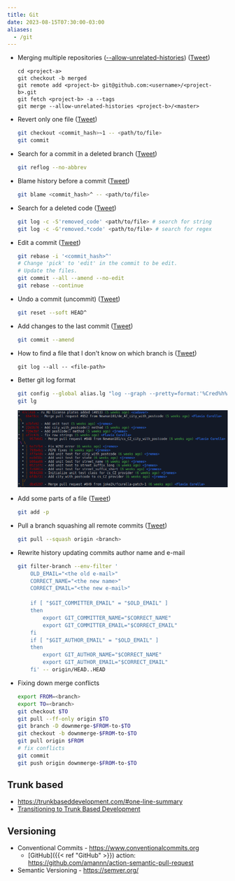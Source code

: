 ```yaml
---
title: Git
date: 2023-08-15T07:30:00-03:00
aliases:
  - /git
---
```

- Merging multiple repositories ([--allow-unrelated-histories](https://git-scm.com/docs/git-merge#Documentation/git-merge.txt---allow-unrelated-histories)) ([Tweet](https://twitter.com/lucasrcezimbra/status/1714588928244633854))
	```shell
	cd <project-a>
	git checkout -b merged
	git remote add <project-b> git@github.com:<username>/<project-b>.git
	git fetch <project-b> -a --tags
	git merge --allow-unrelated-histories <project-b>/<master>
	```
- Revert only one file ([Tweet](https://twitter.com/lucasrcezimbra/status/1712070769793253811))
	```bash
	git checkout <commit_hash>~1 -- <path/to/file>
	git commit
	```

- Search for a commit in a deleted branch ([Tweet](https://twitter.com/lucasrcezimbra/status/1712071799280726433))
	```bash
	git reflog --no-abbrev
	```

- Blame history before a commit ([Tweet](https://twitter.com/lucasrcezimbra/status/1712070775069614240))
	```bash
	git blame <commit_hash>^ -- <path/to/file>
	```

- Search for a deleted code ([Tweet](https://twitter.com/lucasrcezimbra/status/1712070777783390608))
	```bash
	git log -c -S'removed_code' <path/to/file> # search for string
	git log -c -G'removed.*code' <path/to/file> # search for regex
	```

- Edit a commit ([Tweet](https://twitter.com/lucasrcezimbra/status/1712070772418912359))
	```bash
	git rebase -i '<commit_hash>^'
	# Change 'pick' to 'edit' in the commit to be edit.
	# Update the files.
	git commit --all --amend --no-edit
	git rebase --continue
	```

- Undo a commit (uncommit) ([Tweet](https://twitter.com/lucasrcezimbra/status/1712070764525195670))
	```bash
	git reset --soft HEAD^
	```

- Add changes to the last commit ([Tweet](https://twitter.com/lucasrcezimbra/status/1712070767100543349))
	```bash
	git commit --amend
	```

- How to find a file that I don't know on which branch is ([Tweet](https://twitter.com/lucasrcezimbra/status/1712070780404834342))
	```shell
	git log --all -- <file-path>
	```

- Better git log format
	```bash
	git config --global alias.lg "log --graph --pretty=format:'%Cred%h%Creset -%C(yellow)%d%Creset %s %Cgreen(%cr) %C(bold blue)<%an>%Creset'"
	git lg
	```
	![git lg, a better log](/anotacoes/Assets/git-lg.png)

- Add some parts of a file ([Tweet](https://twitter.com/lucasrcezimbra/status/1712070761928908992))	
	```bash
	git add -p
	```

- Pull a branch squashing all remote commits ([Tweet](https://twitter.com/lucasrcezimbra/status/1712070783034699978))
	```bash
	git pull --squash origin <branch>
	```

- Rewrite history updating commits author name and e-mail
	```bash
	git filter-branch --env-filter '
		OLD_EMAIL="<the old e-mail>"
		CORRECT_NAME="<the new name>"
		CORRECT_EMAIL="<the new e-mail>"
	
		if [ "$GIT_COMMITTER_EMAIL" = "$OLD_EMAIL" ]
		then
			export GIT_COMMITTER_NAME="$CORRECT_NAME"
			export GIT_COMMITTER_EMAIL="$CORRECT_EMAIL"
		fi
		if [ "$GIT_AUTHOR_EMAIL" = "$OLD_EMAIL" ]
		then
			export GIT_AUTHOR_NAME="$CORRECT_NAME"
			export GIT_AUTHOR_EMAIL="$CORRECT_EMAIL"
		fi' -- origin/HEAD..HEAD
	```

- Fixing down merge conflicts
  ```bash
  export FROM=<branch>
  export TO=<branch>
  git checkout $TO
  git pull --ff-only origin $TO
  git branch -D downmerge-$FROM-to-$TO
  git checkout -b downmerge-$FROM-to-$TO
  git pull origin $FROM
  # fix conflicts
  git commit
  git push origin downmerge-$FROM-to-$TO
  ```

## Trunk based
- https://trunkbaseddevelopment.com/#one-line-summary
- [Transitioning to Trunk Based Development](https://devcycle.com/blog/transitioning-to-trunk-based-development)

## Versioning
- Conventional Commits - https://www.conventionalcommits.org
	- [GitHub]({{< ref "GitHub" >}}) action: https://github.com/amannn/action-semantic-pull-request
- Semantic Versioning - https://semver.org/
